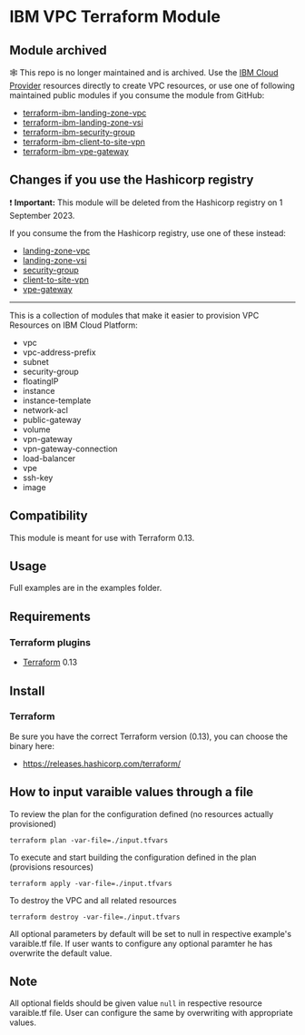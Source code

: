 # IBM VPC Terraform Module

## Module archived

:spider_web: This repo is no longer maintained and is archived. Use the [IBM Cloud Provider](https://registry.terraform.io/providers/IBM-Cloud/ibm/latest/docs) resources directly to create VPC resources, or use one of following maintained public modules if you consume the module from GitHub: 
- [terraform-ibm-landing-zone-vpc](https://github.com/terraform-ibm-modules/terraform-ibm-landing-zone-vpc)
- [terraform-ibm-landing-zone-vsi](https://github.com/terraform-ibm-modules/terraform-ibm-landing-zone-vsi)
- [terraform-ibm-security-group](https://github.com/terraform-ibm-modules/terraform-ibm-security-group)
- [terraform-ibm-client-to-site-vpn](https://github.com/terraform-ibm-modules/terraform-ibm-client-to-site-vpn)
- [terraform-ibm-vpe-gateway](https://github.com/terraform-ibm-modules/terraform-ibm-vpe-gateway)

## Changes if you use the Hashicorp registry

:exclamation: **Important:**  This module will be deleted from the Hashicorp registry on 1 September 2023. 

If you consume the from the Hashicorp registry, use one of these instead:
- [landing-zone-vpc](https://registry.terraform.io/modules/terraform-ibm-modules/landing-zone-vpc/ibm/latest)
- [landing-zone-vsi](https://registry.terraform.io/modules/terraform-ibm-modules/landing-zone-vsi/ibm/latest)
- [security-group](https://registry.terraform.io/modules/terraform-ibm-modules/security-group/ibm/latest)
- [client-to-site-vpn](https://registry.terraform.io/modules/terraform-ibm-modules/client-to-site-vpn/ibm/latest)
- [vpe-gateway](https://registry.terraform.io/modules/terraform-ibm-modules/vpe-gateway/ibm/latest)

---

This is a collection of modules that make it easier to provision VPC Resources on IBM Cloud Platform:

* vpc
* vpc-address-prefix
* subnet
* security-group
* floatingIP
* instance
* instance-template
* network-acl
* public-gateway
* volume
* vpn-gateway
* vpn-gateway-connection
* load-balancer
* vpe
* ssh-key
* image

## Compatibility

This module is meant for use with Terraform 0.13.

## Usage

Full examples are in the examples folder.

## Requirements

### Terraform plugins

- [Terraform](https://www.terraform.io/downloads.html) 0.13
## Install

### Terraform

Be sure you have the correct Terraform version (0.13), you can choose the binary here:
- https://releases.hashicorp.com/terraform/

## How to input varaible values through a file

To review the plan for the configuration defined (no resources actually provisioned)

`terraform plan -var-file=./input.tfvars`

To execute and start building the configuration defined in the plan (provisions resources)

`terraform apply -var-file=./input.tfvars`

To destroy the VPC and all related resources

`terraform destroy -var-file=./input.tfvars`

All optional parameters by default will be set to null in respective example's varaible.tf file. If user wants to configure any optional paramter he has overwrite the default value.

## Note

All optional fields should be given value `null` in respective resource varaible.tf file. User can configure the same by overwriting with appropriate values.
